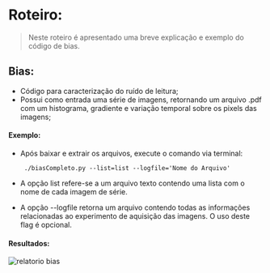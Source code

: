 # Roteiro:
> Neste roteiro é apresentado uma breve explicação e exemplo do código de bias.

## Bias:
  - Código para caracterização do ruído de leitura;
  - Possui como entrada uma série de imagens, retornando um arquivo .pdf com um histograma,
gradiente e variação temporal sobre os pixels das imagens;

#### Exemplo:
  - Após baixar e extrair os arquivos, execute o comando via terminal:
  
         ./biasCompleto.py --list=list --logfile='Nome do Arquivo'
      
  - A opção list refere-se a um arquivo texto contendo uma lista com o nome de cada imagem de série.
  - A opção --logfile retorna um arquivo contendo todas as informações relacionadas ao experimento 
de aquisição das imagens. O uso deste flag é opcional.

#### Resultados:
![relatorio bias](https://cloud.githubusercontent.com/assets/23655702/21142404/0db0c4c8-c129-11e6-97da-111fe046d321.png)



  

